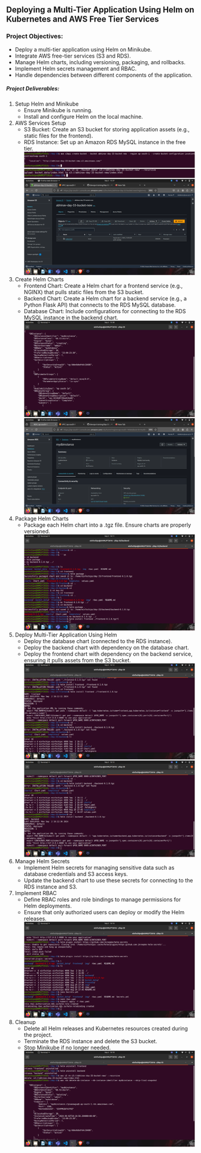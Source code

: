 ## Deploying a Multi-Tier Application Using Helm on Kubernetes and AWS Free Tier Services
### Project Objectives:
- Deploy a multi-tier application using Helm on Minikube.
- Integrate AWS free-tier services (S3 and RDS).
- Manage Helm charts, including versioning, packaging, and rollbacks.
- Implement Helm secrets management and RBAC.
- Handle dependencies between different components of the application.

##### Project Deliverables:
1. Setup Helm and Minikube
    - Ensure Minikube is running.
    - Install and configure Helm on the local machine.
2. AWS Services Setup
    - S3 Bucket: Create an S3 bucket for storing application assets (e.g., static files for the frontend).
    - RDS Instance: Set up an Amazon RDS MySQL 
      instance in the free tier.
![alt text](<Screenshot from 2024-09-02 15-31-43.png>)
![alt text](<Screenshot from 2024-09-02 15-35-55.png>)
![alt text](<Screenshot from 2024-09-02 15-37-31.png>)
3. Create Helm Charts
    - Frontend Chart: Create a Helm chart for a frontend service (e.g., NGINX) that pulls static files from the S3 bucket.
    - Backend Chart: Create a Helm chart for a backend service (e.g., a Python Flask API) that connects to the RDS MySQL database.
    - Database Chart: Include configurations for connecting to the RDS MySQL instance in the backend chart.
![alt text](<Screenshot from 2024-09-02 15-38-13.png>)
![alt text](<Screenshot from 2024-09-02 15-38-30.png>)
4. Package Helm Charts
    - Package each Helm chart into a .tgz file.
Ensure charts are properly versioned.
![alt text](<Screenshot from 2024-09-02 16-11-52.png>)
5. Deploy Multi-Tier Application Using Helm
    - Deploy the database chart (connected to the RDS instance).
    - Deploy the backend chart with dependency on the database chart.
    - Deploy the frontend chart with dependency on the backend service, ensuring it pulls assets from the S3 bucket.
![alt text](<Screenshot from 2024-09-02 16-12-41.png>)
![alt text](<Screenshot from 2024-09-02 16-12-46.png>)
6. Manage Helm Secrets
    - Implement Helm secrets for managing sensitive data such as database credentials and S3 access keys.
    - Update the backend chart to use these secrets for connecting to the RDS instance and S3.
7. Implement RBAC
    - Define RBAC roles and role bindings to manage permissions for Helm deployments.
    - Ensure that only authorized users can deploy or modify the Helm releases.
![alt text](<Screenshot from 2024-09-02 16-16-59.png>)
8. Cleanup
    - Delete all Helm releases and Kubernetes resources created during the project.
    - Terminate the RDS instance and delete the S3 bucket.
    - Stop Minikube if no longer needed.
![alt text](<Screenshot from 2024-09-02 16-18-25.png>)